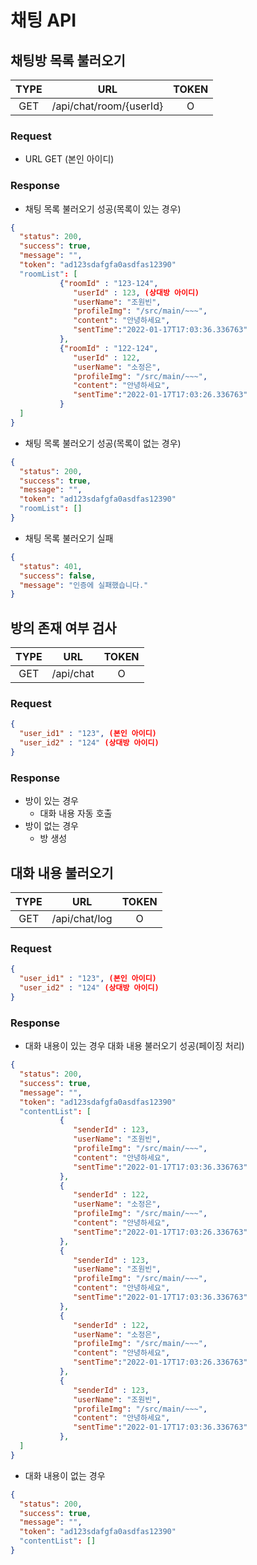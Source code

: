 # 채팅 API

## 채팅방 목록 불러오기

| TYPE |        URL        | TOKEN |
| :--: | :---------------: | :---: |
|  GET | /api/chat/room/{userId}  |   O   |

### Request

- URL GET (본인 아이디)

### Response

- 채팅 목록 불러오기 성공(목록이 있는 경우)

```json
{
  "status": 200,
  "success": true,
  "message": "",
  "token": "ad123sdafgfa0asdfas12390"
  "roomList": [
           {"roomId" : "123-124",
              "userId" : 123, (상대방 아이디)
              "userName": "조원빈",
              "profileImg": "/src/main/~~~",
              "content": "안녕하세요",
              "sentTime":"2022-01-17T17:03:36.336763"
           },
           {"roomId" : "122-124",
              "userId" : 122,
              "userName": "소정은",
              "profileImg": "/src/main/~~~",
              "content": "안녕하세요",
              "sentTime":"2022-01-17T17:03:26.336763"
           } 
  ]
}
```

- 채팅 목록 불러오기 성공(목록이 없는 경우)

```json
{
  "status": 200,
  "success": true,
  "message": "",
  "token": "ad123sdafgfa0asdfas12390"
  "roomList": []
}
```

- 채팅 목록 불러오기 실패

```json
{
  "status": 401,
  "success": false,
  "message": "인증에 실패했습니다."
}
```

## 방의 존재 여부 검사


| TYPE |        URL        | TOKEN |
| :--: | :---------------: | :---: |
| GET | /api/chat  |   O   |

### Request

```json
{
  "user_id1" : "123", (본인 아이디)
  "user_id2" : "124" (상대방 아이디)
}
```
### Response

- 방이 있는 경우
  - 대화 내용 자동 호출
- 방이 없는 경우
  - 방 생성




## 대화 내용 불러오기


| TYPE |        URL        | TOKEN |
| :--: | :---------------: | :---: |
|  GET |   /api/chat/log   |   O   |

### Request

```json
{
  "user_id1" : "123", (본인 아이디)
  "user_id2" : "124" (상대방 아이디)
}
```

### Response

- 대화 내용이 있는 경우 대화 내용 불러오기 성공(페이징 처리)

```json
{
  "status": 200,
  "success": true,
  "message": "",
  "token": "ad123sdafgfa0asdfas12390"
  "contentList": [
           {
              "senderId" : 123,
              "userName": "조원빈",
              "profileImg": "/src/main/~~~",
              "content": "안녕하세요",
              "sentTime":"2022-01-17T17:03:36.336763"
           },
           {
              "senderId" : 122,
              "userName": "소정은",
              "profileImg": "/src/main/~~~",
              "content": "안녕하세요",
              "sentTime":"2022-01-17T17:03:26.336763"
           },
           {
              "senderId" : 123,
              "userName": "조원빈",
              "profileImg": "/src/main/~~~",
              "content": "안녕하세요",
              "sentTime":"2022-01-17T17:03:36.336763"
           },
           {
              "senderId" : 122,
              "userName": "소정은",
              "profileImg": "/src/main/~~~",
              "content": "안녕하세요",
              "sentTime":"2022-01-17T17:03:26.336763"
           },
           {
              "senderId" : 123,
              "userName": "조원빈",
              "profileImg": "/src/main/~~~",
              "content": "안녕하세요",
              "sentTime":"2022-01-17T17:03:36.336763"
           },
  ]
}
```

- 대화 내용이 없는 경우
```json
{
  "status": 200,
  "success": true,
  "message": "",
  "token": "ad123sdafgfa0asdfas12390"
  "contentList": []
}
```
